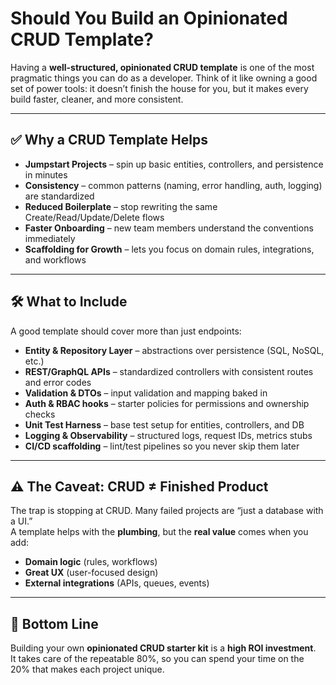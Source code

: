 # Should You Build an Opinionated CRUD Template?

Having a **well-structured, opinionated CRUD template** is one of the most pragmatic things you can do as a developer. Think of it like owning a good set of power tools: it doesn’t finish the house for you, but it makes every build faster, cleaner, and more consistent.

---

## ✅ Why a CRUD Template Helps
- **Jumpstart Projects** – spin up basic entities, controllers, and persistence in minutes  
- **Consistency** – common patterns (naming, error handling, auth, logging) are standardized  
- **Reduced Boilerplate** – stop rewriting the same Create/Read/Update/Delete flows  
- **Faster Onboarding** – new team members understand the conventions immediately  
- **Scaffolding for Growth** – lets you focus on domain rules, integrations, and workflows  

---

## 🛠️ What to Include
A good template should cover more than just endpoints:

- **Entity & Repository Layer** – abstractions over persistence (SQL, NoSQL, etc.)  
- **REST/GraphQL APIs** – standardized controllers with consistent routes and error codes  
- **Validation & DTOs** – input validation and mapping baked in  
- **Auth & RBAC hooks** – starter policies for permissions and ownership checks  
- **Unit Test Harness** – base test setup for entities, controllers, and DB  
- **Logging & Observability** – structured logs, request IDs, metrics stubs  
- **CI/CD scaffolding** – lint/test pipelines so you never skip them later  

---

## ⚠️ The Caveat: CRUD ≠ Finished Product
The trap is stopping at CRUD. Many failed projects are “just a database with a UI.”  
A template helps with the **plumbing**, but the **real value** comes when you add:

- **Domain logic** (rules, workflows)  
- **Great UX** (user-focused design)  
- **External integrations** (APIs, queues, events)  

---

## 🔑 Bottom Line
Building your own **opinionated CRUD starter kit** is a **high ROI investment**.  
It takes care of the repeatable 80%, so you can spend your time on the 20% that makes each project unique.

